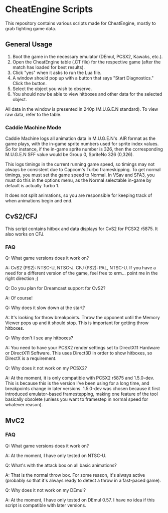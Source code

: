 # CheatEngine Scripts
This repository contains various scripts made for CheatEngine, mostly to grab fighting game data.

## General Usage
1. Boot the game in the necessary emulator (DEmul, PCSX2, Kawaks, etc.).
2. Open the CheatEngine table (.CT file) for the respective game (after the match has loaded for best results).
3. Click "yes" when it asks to run the Lua file.
4. A window should pop up with a button that says "Start Diagnostics." Click the button.
5. Select the object you wish to observe.
6. You should now be able to view hitboxes and other data for the selected object.

All data in the window is presented in 240p (M.U.G.E.N standard). To view raw data, refer to the table.

### Caddie Machine Mode
Caddie Machine logs all animation data in M.U.G.E.N's .AIR format as the game plays, with the in-game sprite numbers used for sprite index values. So for instance, if the in-game sprite number is 326, then the corresponding M.U.G.E.N SFF value would be Group 0, SpriteNo 326 (0,326).


This logs timings in the current running game speed, so timings may not always be consistent due to Capcom's Turbo frameskipping. To get normal timings, you must set the game speed to Normal. In VSav and SFA3, you must do this in the options menu, as the Normal selectable in-game by default is actually Turbo 1.


It does not split animations, so you are responsible for keeping track of when animations begin and end.

## CvS2/CFJ
This script contains hitbox and data displays for CvS2 for PCSX2 r5875. It also works on CFJ.

### FAQ
Q: What game versions does it work on?

A: CvS2 (PS2): NTSC-U, NTSC-J. CFJ (PS2): PAL, NTSC-U. If you have a need for a different version of the game, feel free to erm... point me in the right direction ;)

Q: Do you plan for Dreamcast support for CvS2?

A: Of course!

Q: Why does it slow down at the start?

A: It's looking for throw breakpoints. Throw the opponent until the Memory Viewer pops up and it should stop. This is important for getting throw hitboxes.

Q: Why don't I see any hitboxes?

A: You need to have your PCSX2 render settings set to DirectX11 Hardware or DirectX11 Software. This uses Direct3D in order to show hitboxes, so DirectX is a requirement.

Q: Why does it not work on my PCSX2?

A: At the moment, it is only compatible with PCSX2 r5875 and 1.5.0-dev. This is because this is the version I've been using for a long time, and breakpoints change in later versions. 1.5.0-dev was chosen because it first introduced emulator-based framestepping, making one feature of the tool basically obsolete (unless you want to framestep in normal speed for whatever reason).

## MvC2

### FAQ
Q: What game versions does it work on?

A: At the moment, I have only tested on NTSC-U.

Q: What's with the attack box on all basic animations?

A: That is the normal throw box. For some reason, it's always active (probably so that it's always ready to detect a throw in a fast-paced game).

Q: Why does it not work on my DEmul?

A: At the moment, I have only tested on DEmul 0.57. I have no idea if this script is compatible with later versions.
